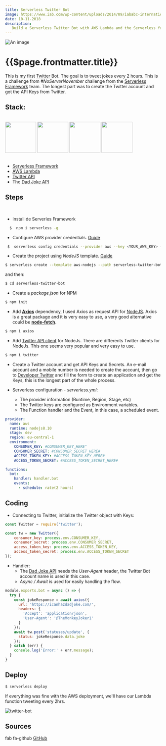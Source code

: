 ```yaml
---
title: Serverless Twitter Bot 
image: https://www.iab.com/wp-content/uploads/2014/09/iababc-international-spiders-and-bots-list.jpg
date: 10-11-2018
description:
   Build a Serverless Twitter Bot with AWS Lambda and the Serverless framework.
---
```


![An image](https://www.iab.com/wp-content/uploads/2014/09/iababc-international-spiders-and-bots-list.jpg)

# {{$page.frontmatter.title}}

This is my first [Twitter](https://twitter.com) Bot. The goal is to tweet jokes every 2 hours. This is a challenge from *#NoServerNovember* challenge from the [Serverless Framework](https://serverless.com/framework/) team. The longest part was to create the Twitter account and got the API Keys from Twitter.

## Stack: 
<br/>
<img src="https://avatars3.githubusercontent.com/u/13742415?s=400&v=4" width="100" height="100">
<img src="https://www.stratoscale.com/wp-content/uploads/AWS-Lambda.png" width="100" height="100">
<img src="https://pbs.twimg.com/profile_images/1013798240683266048/zRim1x6M.jpg" width="100" height="100">
<img src="https://icanhazdadjoke.com/static/smile.png" width="100" height="100">
<br/><br/>

* [Serverless Framework](https://serverless.com/framework/)
* [AWS Lambda](https://aws.amazon.com/lambda/) 
* [Twitter API](https://developer.twitter.com/en/docs.html) 
* The [Dad Joke API](https://icanhazdadjoke.com/) 

## Steps  
<br/>

* Install de Serverles Framework   

```bash
  $  npm i serverless -g
``` 


* Configure AWS provider credentials. [Guide](https://serverless.com/framework/docs/providers/aws/guide/credentials/)

```bash
 $  serverless config credentials --provider aws --key <YOUR_AWS_KEY> --secret <YOUR_AWS_SECRET>
``` 

* Create the project using *NodeJS* template. [Guide](https://serverless.com/framework/docs/providers/aws/guide/quick-start/)

```bash
$ serverless create --template aws-nodejs --path serverless-twitter-bot 
``` 

and then:

```bash 
$ cd serverless-twitter-bot
``` 

* Create a *package.json* for NPM

```bash
$ npm init 
``` 

* Add [**Axios**](https://github.com/axios/axios) dependency, I used Axios as request API for [NodeJS](https://nodejs.org). Axios is a great package and it is very easy to use, a very good alternative could be [**node-fetch**](https://www.npmjs.com/package/node-fetch).  

```bash
$ npm i axios 
``` 

* Add [Twitter API client](https://www.npmjs.com/package/twitter) for NodeJs. There are differents Twitter clients for NodeJs. This one seems very popular and very easy to use. 

```bash
$ npm i twitter 
``` 

* Create a Twitter account and get API Keys and Secrets. An e-mail account and a mobile number is needed to create the account, then go to [Developer Twitter](https://developer.twitter.com/en/docs.html) and fill the form to create an application and get the Keys, this is the longest part of the whole process.   

* Serverless configuration - *serverless.yml*:
   - The provider information (Runtime, Region, Stage, etc) 
   - The Twitter keys are configured as Environment variables. 
   - The Function handler and the Event, in this case, a scheduled event.  

```yaml
provider:
  name: aws
  runtime: nodejs8.10 
  stage: dev
  region: eu-central-1
  environment:
    CONSUMER_KEY: #CONSUMER_KEY_HERE"
    CONSUMER_SECRET: #CONSUMER_SECRET_HERE#
    ACCESS_TOKEN_KEY: #ACCESS_TOKEN_KEY_HERE#
    ACCESS_TOKEN_SECRET: #ACCESS_TOKEN_SECRET_HERE#

functions:
  bot:
    handler: handler.bot
    events:
      - schedule: rate(2 hours)
``` 
 
## Coding 

  * Connecting to Twitter, initialize the Twitter object with Keys: 

```js 
const Twitter = require('twitter');

const tw = new Twitter({
    consumer_key: process.env.CONSUMER_KEY,
    consumer_secret: process.env.CONSUMER_SECRET,
    access_token_key: process.env.ACCESS_TOKEN_KEY,
    access_token_secret: process.env.ACCESS_TOKEN_SECRET
});
```

  * Handler: 
    * The [Dad Joke API](https://icanhazdadjoke.com/) needs the *User-Agent* header, the Twitter Bot account name is used in this case. 
    * *Async / Await* is used for easily handling the flow.  

```javascript
module.exports.bot = async () => {
  try {
    const jokeResponse = await axios({
      url: 'https://icanhazdadjoke.com/',
      headers: {
        'Accept': 'application/json',
        'User-Agent': '@TheMonkeyJoker1'
      }
    }); 
    await tw.post('statuses/update', {
      status: jokeResponse.data.joke
    });
  } catch (err) {
    console.log('Error:' + err.message);
  }
}
```

## Deploy

```bash 
$ serverless deploy
``` 

If everything was fine with the AWS deployment, we'll have our Lambda function tweeting every 2hrs. 

<img :src="$withBase('/twitter-bot.png')" alt="twitter-bot"> 

## Sources 
<v-icon>fab fa-github </v-icon>
[GitHub](https://github.com/marcelogft/serverless-twitter-bot)  